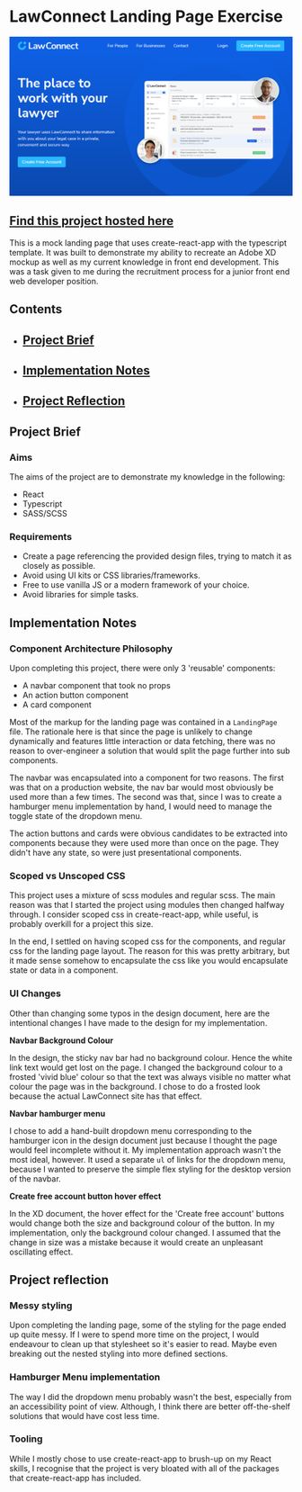 # LawConnect Landing Page Exercise

![Screenshot of the web page.](./readme-screenshot.png)

## [Find this project hosted here](https://codesandbox.io/p/github/kchndesign/lawconnect-landing-page/main)

This is a mock landing page that uses create-react-app with the typescript
template. It was built to demonstrate my ability to recreate an Adobe XD mockup
as well as my current knowledge in front end development. This was a task given
to me during the recruitment process for a junior front end web developer
position.

## Contents

-   ## [Project Brief](#project-brief-1)
-   ## [Implementation Notes](#implementation-notes-1)
-   ## [Project Reflection](#project-reflection-1)

## Project Brief

### Aims

The aims of the project are to demonstrate my knowledge in the following:

-   React
-   Typescript
-   SASS/SCSS

### Requirements

-   Create a page referencing the provided design files, trying to match it as
    closely as possible.
-   Avoid using UI kits or CSS libraries/frameworks.
-   Free to use vanilla JS or a modern framework of your choice.
-   Avoid libraries for simple tasks.

## Implementation Notes

### Component Architecture Philosophy

Upon completing this project, there were only 3 'reusable' components:

-   A navbar component that took no props
-   An action button component
-   A card component

Most of the markup for the landing page was contained in a `LandingPage` file.
The rationale here is that since the page is unlikely to change dynamically and
features little interaction or data fetching, there was no reason to
over-engineer a solution that would split the page further into sub components.

The navbar was encapsulated into a component for two reasons. The first was that
on a production website, the nav bar would most obviously be used more than a
few times. The second was that, since I was to create a hamburger menu
implementation by hand, I would need to manage the toggle state of the dropdown
menu.

The action buttons and cards were obvious candidates to be extracted into
components because they were used more than once on the page. They didn't have
any state, so were just presentational components.

### Scoped vs Unscoped CSS

This project uses a mixture of scss modules and regular scss. The main reason
was that I started the project using modules then changed halfway through. I
consider scoped css in create-react-app, while useful, is probably overkill for
a project this size.

In the end, I settled on having scoped css for the components, and regular css
for the landing page layout. The reason for this was pretty arbitrary, but it
made sense somehow to encapsulate the css like you would encapsulate state or
data in a component.

### UI Changes

Other than changing some typos in the design document, here are the intentional
changes I have made to the design for my implementation.

**Navbar Background Colour**

In the design, the sticky nav bar had no background colour. Hence the white link
text would get lost on the page. I changed the background colour to a frosted
'vivid blue' colour so that the text was always visible no matter what colour
the page was in the background. I chose to do a frosted look because the actual
LawConnect site has that effect.

**Navbar hamburger menu**

I chose to add a hand-built dropdown menu corresponding to the hamburger icon in
the design document just because I thought the page would feel incomplete
without it. My implementation approach wasn't the most ideal, however. It used a
separate `ul` of links for the dropdown menu, because I wanted to preserve the
simple flex styling for the desktop version of the navbar.

**Create free account button hover effect**

In the XD document, the hover effect for the 'Create free account' buttons would
change both the size and background colour of the button. In my implementation,
only the background colour changed. I assumed that the change in size was a
mistake because it would create an unpleasant oscillating effect.

## Project reflection

### Messy styling

Upon completing the landing page, some of the styling for the page ended up
quite messy. If I were to spend more time on the project, I would endeavour to
clean up that stylesheet so it's easier to read. Maybe even breaking out the
nested styling into more defined sections.

### Hamburger Menu implementation

The way I did the dropdown menu probably wasn't the best, especially from an
accessibility point of view. Although, I think there are better off-the-shelf
solutions that would have cost less time.

### Tooling

While I mostly chose to use create-react-app to brush-up on my React skills, I
recognise that the project is very bloated with all of the packages that
create-react-app has included.
